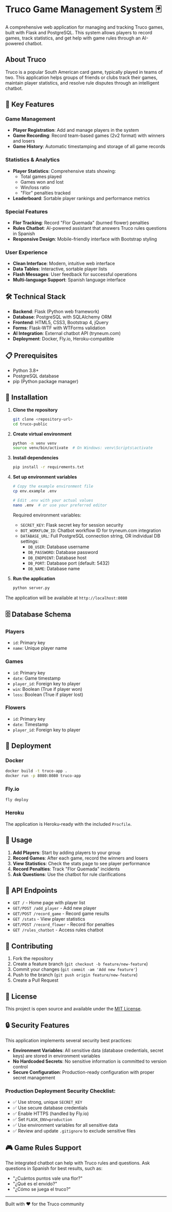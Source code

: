 # Truco Game Management System 🃏

A comprehensive web application for managing and tracking Truco games, built with Flask and PostgreSQL. This system allows players to record games, track statistics, and get help with game rules through an AI-powered chatbot.

## About Truco

Truco is a popular South American card game, typically played in teams of two. This application helps groups of friends or clubs track their games, maintain player statistics, and resolve rule disputes through an intelligent chatbot.

## 🚀 Key Features

### Game Management
- **Player Registration**: Add and manage players in the system
- **Game Recording**: Record team-based games (2v2 format) with winners and losers
- **Game History**: Automatic timestamping and storage of all game records

### Statistics & Analytics
- **Player Statistics**: Comprehensive stats showing:
  - Total games played
  - Games won and lost
  - Win/loss ratio
  - "Flor" penalties tracked
- **Leaderboard**: Sortable player rankings and performance metrics

### Special Features
- **Flor Tracking**: Record "Flor Quemada" (burned flower) penalties
- **Rules Chatbot**: AI-powered assistant that answers Truco rules questions in Spanish
- **Responsive Design**: Mobile-friendly interface with Bootstrap styling

### User Experience
- **Clean Interface**: Modern, intuitive web interface
- **Data Tables**: Interactive, sortable player lists
- **Flash Messages**: User feedback for successful operations
- **Multi-language Support**: Spanish language interface

## 🛠 Technical Stack

- **Backend**: Flask (Python web framework)
- **Database**: PostgreSQL with SQLAlchemy ORM
- **Frontend**: HTML5, CSS3, Bootstrap 4, jQuery
- **Forms**: Flask-WTF with WTForms validation
- **AI Integration**: External chatbot API (tryneum.com)
- **Deployment**: Docker, Fly.io, Heroku-compatible

## 📋 Prerequisites

- Python 3.8+
- PostgreSQL database
- pip (Python package manager)

## 🔧 Installation

1. **Clone the repository**
   ```bash
   git clone <repository-url>
   cd truco-public
   ```

2. **Create virtual environment**
   ```bash
   python -m venv venv
   source venv/bin/activate  # On Windows: venv\Scripts\activate
   ```

3. **Install dependencies**
   ```bash
   pip install -r requirements.txt
   ```

4. **Set up environment variables**
   ```bash
   # Copy the example environment file
   cp env.example .env
   
   # Edit .env with your actual values
   nano .env  # or use your preferred editor
   ```
   
   Required environment variables:
   - `SECRET_KEY`: Flask secret key for session security
   - `BOT_WORKFLOW_ID`: Chatbot workflow ID for tryneum.com integration
   - `DATABASE_URL`: Full PostgreSQL connection string, OR individual DB settings:
     - `DB_USER`: Database username
     - `DB_PASSWORD`: Database password
     - `DB_ENDPOINT`: Database host
     - `DB_PORT`: Database port (default: 5432)
     - `DB_NAME`: Database name

5. **Run the application**
   ```bash
   python server.py
   ```

The application will be available at `http://localhost:8080`

## 🗄 Database Schema

### Players
- `id`: Primary key
- `name`: Unique player name

### Games
- `id`: Primary key
- `date`: Game timestamp
- `player_id`: Foreign key to player
- `win`: Boolean (True if player won)
- `loss`: Boolean (True if player lost)

### Flowers
- `id`: Primary key
- `date`: Timestamp
- `player_id`: Foreign key to player

## 🚀 Deployment

### Docker
```bash
docker build -t truco-app .
docker run -p 8080:8080 truco-app
```

### Fly.io
```bash
fly deploy
```

### Heroku
The application is Heroku-ready with the included `Procfile`.

## 📱 Usage

1. **Add Players**: Start by adding players to your group
2. **Record Games**: After each game, record the winners and losers
3. **View Statistics**: Check the stats page to see player performance
4. **Record Penalties**: Track "Flor Quemada" incidents
5. **Ask Questions**: Use the chatbot for rule clarifications

## 🎯 API Endpoints

- `GET /` - Home page with player list
- `GET/POST /add_player` - Add new player
- `GET/POST /record_game` - Record game results
- `GET /stats` - View player statistics
- `GET/POST /record_flower` - Record flor penalties
- `GET /rules_chatbot` - Access rules chatbot

## 🤝 Contributing

1. Fork the repository
2. Create a feature branch (`git checkout -b feature/new-feature`)
3. Commit your changes (`git commit -am 'Add new feature'`)
4. Push to the branch (`git push origin feature/new-feature`)
5. Create a Pull Request

## 📝 License

This project is open source and available under the [MIT License](LICENSE).

## 🔒 Security Features

This application implements several security best practices:
- **Environment Variables**: All sensitive data (database credentials, secret keys) are stored in environment variables
- **No Hardcoded Secrets**: No sensitive information is committed to version control
- **Secure Configuration**: Production-ready configuration with proper secret management

### Production Deployment Security Checklist:
- ✅ Use strong, unique `SECRET_KEY`
- ✅ Use secure database credentials
- ✅ Enable HTTPS (handled by Fly.io)
- ✅ Set `FLASK_ENV=production`
- ✅ Use environment variables for all sensitive data
- ✅ Review and update `.gitignore` to exclude sensitive files

## 🎮 Game Rules Support

The integrated chatbot can help with Truco rules and questions. Ask questions in Spanish for best results, such as:
- "¿Cuántos puntos vale una flor?"
- "¿Qué es el envido?"
- "¿Cómo se juega el truco?"

---

Built with ❤️ for the Truco community 